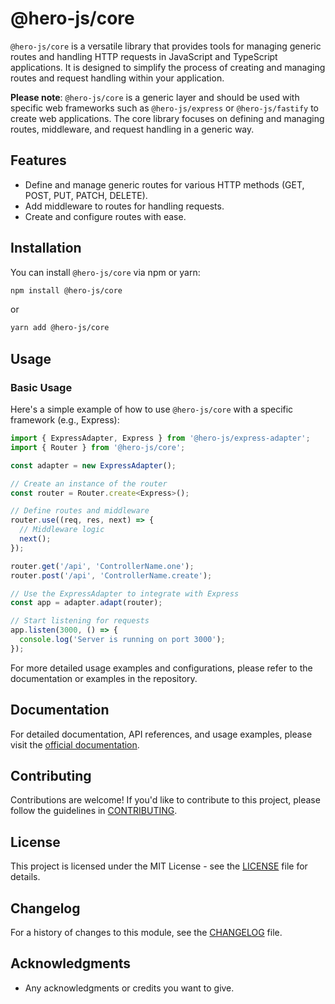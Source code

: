 # @hero-js/core

`@hero-js/core` is a versatile library that provides tools for managing generic routes and handling HTTP requests in JavaScript and TypeScript applications. It is designed to simplify the process of creating and managing routes and request handling within your application.

**Please note**: `@hero-js/core` is a generic layer and should be used with specific web frameworks such as `@hero-js/express` or `@hero-js/fastify` to create web applications. The core library focuses on defining and managing routes, middleware, and request handling in a generic way.

## Features

- Define and manage generic routes for various HTTP methods (GET, POST, PUT, PATCH, DELETE).
- Add middleware to routes for handling requests.
- Create and configure routes with ease.

## Installation

You can install `@hero-js/core` via npm or yarn:

```bash
npm install @hero-js/core
```

or

```bash
yarn add @hero-js/core
```

## Usage

### Basic Usage

Here's a simple example of how to use `@hero-js/core` with a specific framework (e.g., Express):

```javascript
import { ExpressAdapter, Express } from '@hero-js/express-adapter';
import { Router } from '@hero-js/core';

const adapter = new ExpressAdapter();

// Create an instance of the router
const router = Router.create<Express>();

// Define routes and middleware
router.use((req, res, next) => {
  // Middleware logic
  next();
});

router.get('/api', 'ControllerName.one');
router.post('/api', 'ControllerName.create');

// Use the ExpressAdapter to integrate with Express
const app = adapter.adapt(router);

// Start listening for requests
app.listen(3000, () => {
  console.log('Server is running on port 3000');
});
```

For more detailed usage examples and configurations, please refer to the documentation or examples in the repository.

## Documentation

For detailed documentation, API references, and usage examples, please visit the [official documentation](https://hero-js.github.io/core/).

## Contributing

Contributions are welcome! If you'd like to contribute to this project, please follow the guidelines in [CONTRIBUTING](https://github.com/hero-js/hero/blob/main/CONTRIBUTING.md).

## License

This project is licensed under the MIT License - see the [LICENSE](https://github.com/hero-js/core/blob/main/LICENSE) file for details.

## Changelog

For a history of changes to this module, see the [CHANGELOG](https://github.com/hero-js/core/blob/main/CHANGELOG.md) file.

## Acknowledgments

- Any acknowledgments or credits you want to give.
